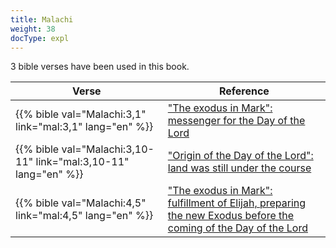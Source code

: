 ```yaml
---
title: Malachi
weight: 38
docType: expl
---
```


3 bible verses have been used in this book.

| Verse | Reference |
|-------|-----------|
| {{% bible val="Malachi:3,1" link="mal:3,1" lang="en" %}} | ["The exodus in Mark": messenger for the Day of the Lord](../exampleSite/content/expl/../expl/background/israel/the-second-exodus#70f4) |
| {{% bible val="Malachi:3,10-11" link="mal:3,10-11" lang="en" %}} | ["Origin of the Day of the Lord": land was still under the course](../exampleSite/content/expl/../expl/background/israel/the-day-of-the-lord#674e) |
| {{% bible val="Malachi:4,5" link="mal:4,5" lang="en" %}} | ["The exodus in Mark": fulfillment of Elijah, preparing the new Exodus before the coming of the Day of the Lord](../exampleSite/content/expl/../expl/background/israel/the-second-exodus#70f4) |
